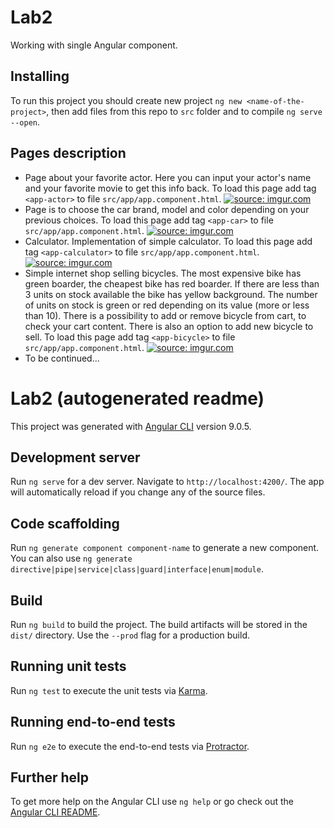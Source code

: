 # Lab2
Working with single Angular component.

## Installing
To run this project you should create new project `ng new <name-of-the-project>`, then add files from this repo to `src` folder and to compile `ng serve --open`.

## Pages description
- Page about your favorite actor. Here you can input your actor's name and your favorite movie to get this info back.
  To load this page add tag `<app-actor>` to file `src/app/app.component.html`.
  <a href="https://imgur.com/F7sOSqE"><img src="https://i.imgur.com/F7sOSqE.png" title="source: imgur.com" /></a>
- Page is to choose the car brand, model and color depending on your previous choices.
  To load this page add tag `<app-car>` to file `src/app/app.component.html`.
  <a href="https://imgur.com/OQDTmHU"><img src="https://i.imgur.com/OQDTmHU.png" title="source: imgur.com" /></a>
- Calculator. Implementation of simple calculator.
  To load this page add tag `<app-calculator>` to file `src/app/app.component.html`.
  <a href="https://imgur.com/3Kg01w8"><img src="https://i.imgur.com/3Kg01w8.png" title="source: imgur.com" /></a>
- Simple internet shop selling bicycles.
  The most expensive bike has green boarder, the cheapest bike has red boarder. 
  If there are less than 3 units on stock available the bike has yellow background. The number of units on stock is green or red depending on its value (more or less than 10).
  There is a possibility to add or remove bicycle from cart, to check your cart content.
  There is also an option to add new bicycle to sell.
  To load this page add tag `<app-bicycle>` to file `src/app/app.component.html`.
  <a href="https://imgur.com/FTx151D"><img src="https://i.imgur.com/FTx151D.png" title="source: imgur.com" /></a>
- To be continued...

# Lab2 (autogenerated readme)

This project was generated with [Angular CLI](https://github.com/angular/angular-cli) version 9.0.5.

## Development server

Run `ng serve` for a dev server. Navigate to `http://localhost:4200/`. The app will automatically reload if you change any of the source files.

## Code scaffolding

Run `ng generate component component-name` to generate a new component. You can also use `ng generate directive|pipe|service|class|guard|interface|enum|module`.

## Build

Run `ng build` to build the project. The build artifacts will be stored in the `dist/` directory. Use the `--prod` flag for a production build.

## Running unit tests

Run `ng test` to execute the unit tests via [Karma](https://karma-runner.github.io).

## Running end-to-end tests

Run `ng e2e` to execute the end-to-end tests via [Protractor](http://www.protractortest.org/).

## Further help

To get more help on the Angular CLI use `ng help` or go check out the [Angular CLI README](https://github.com/angular/angular-cli/blob/master/README.md).
